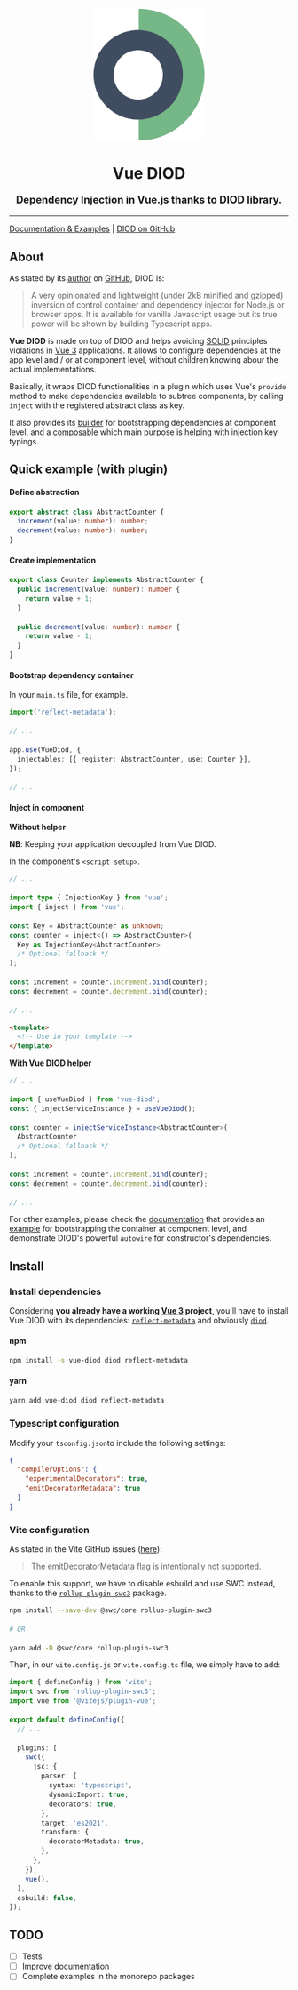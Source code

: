 <p align="center" width="100%">
<img src="https://github.com/benoitlahoz/vue-diod/raw/main/packages/vue-diod/docs/public/logo-vue-diod%40512px.png" width="200" height="237" />

<h1 align="center">Vue DIOD</h1>

<p align="center" style="font-size: 1.3em; font-weight: bold;">Dependency Injection in Vue.js thanks to DIOD library.</p>

---

</p>

[Documentation & Examples](https://benoitlahoz.github.io/vue-diod) | [DIOD on GitHub](https://github.com/artberri/diod)

## About

As stated by its [author](https://github.com/artberri) on [GitHub](https://github.com/artberri/diod), DIOD is:

> A very opinionated and lightweight (under 2kB minified and gzipped) inversion of control container and dependency injector for Node.js or browser apps. It is available for vanilla Javascript usage but its true power will be shown by building Typescript apps.

**Vue DIOD** is made on top of DIOD and helps avoiding [SOLID](https://en.wikipedia.org/wiki/SOLID) principles violations in [Vue 3](https://vuejs.org/) applications. It allows to configure dependencies at the app level and / or at component level, without children knowing abour the actual implementations.

Basically, it wraps DIOD functionalities in a plugin which uses Vue's `provide` method to make dependencies available to subtree components, by calling `inject` with the registered abstract class as key.

It also provides its [builder](https://benoitlahoz.github.io/vue-diod/composable-and-builder/builder) for bootstrapping dependencies at component level, and a [composable](https://benoitlahoz.github.io/vue-diod/composable-and-builder/use-vue-diod) which main purpose is helping with injection key typings.

## Quick example (with plugin)

#### Define abstraction

```typescript
export abstract class AbstractCounter {
  increment(value: number): number;
  decrement(value: number): number;
}
```

#### Create implementation

```typescript
export class Counter implements AbstractCounter {
  public increment(value: number): number {
    return value + 1;
  }

  public decrement(value: number): number {
    return value - 1;
  }
}
```

#### Bootstrap dependency container

In your `main.ts` file, for example.

```typescript
import('reflect-metadata');

// ...

app.use(VueDiod, {
  injectables: [{ register: AbstractCounter, use: Counter }],
});

// ...
```

#### Inject in component

**Without helper**

**NB**: Keeping your application decoupled from Vue DIOD.

In the component's `<script setup>`.

```typescript
// ...

import type { InjectionKey } from 'vue';
import { inject } from 'vue';

const Key = AbstractCounter as unknown;
const counter = inject<() => AbstractCounter>(
  Key as InjectionKey<AbstractCounter>
  /* Optional fallback */
);

const increment = counter.increment.bind(counter);
const decrement = counter.decrement.bind(counter);

// ...
```

```html
<template>
  <!-- Use in your template -->
</template>
```

**With Vue DIOD helper**

```typescript
// ...

import { useVueDiod } from 'vue-diod';
const { injectServiceInstance } = useVueDiod();

const counter = injectServiceInstance<AbstractCounter>(
  AbstractCounter
  /* Optional fallback */
);

const increment = counter.increment.bind(counter);
const decrement = counter.decrement.bind(counter);

// ...
```

For other examples, please check the [documentation](https://benoitlahoz.github.io/vue-diod) that provides an [example](https://benoitlahoz.github.io/vue-diod/examples/storage/introduction) for bootstrapping the container at component level, and demonstrate DIOD's powerful `autowire` for constructor's dependencies.

## Install

### Install dependencies

Considering **you already have a working [Vue 3](https://vuejs.org/) project**, you'll have
to install Vue DIOD with its dependencies:
[`reflect-metadata`](https://www.npmjs.com/package/reflect-metadata)
and obviously [`diod`](https://www.npmjs.com/package/diod).

#### npm

```sh
npm install -s vue-diod diod reflect-metadata
```

#### yarn

```sh
yarn add vue-diod diod reflect-metadata
```

### Typescript configuration

Modify your `tsconfig.json`to include the following settings:

```json
{
  "compilerOptions": {
    "experimentalDecorators": true,
    "emitDecoratorMetadata": true
  }
}
```

### Vite configuration

As stated in the Vite GitHub issues
([here](https://github.com/evanw/esbuild/issues/257#issuecomment-658053616)):

> The emitDecoratorMetadata flag is intentionally not supported.

To enable this support, we have to disable esbuild and use SWC instead, thanks
to the
[`rollup-plugin-swc3`](https://www.npmjs.com/package/rollup-plugin-swc3/v/0.3.0)
package.

```sh
npm install --save-dev @swc/core rollup-plugin-swc3

# OR

yarn add -D @swc/core rollup-plugin-swc3
```

Then, in our `vite.config.js` or `vite.config.ts` file, we simply have to add:

```typescript
import { defineConfig } from 'vite';
import swc from 'rollup-plugin-swc3';
import vue from '@vitejs/plugin-vue';

export default defineConfig({
  // ...

  plugins: [
    swc({
      jsc: {
        parser: {
          syntax: 'typescript',
          dynamicImport: true,
          decorators: true,
        },
        target: 'es2021',
        transform: {
          decoratorMetadata: true,
        },
      },
    }),
    vue(),
  ],
  esbuild: false,
});
```

## TODO

- [ ] Tests
- [ ] Improve documentation
- [ ] Complete examples in the monorepo packages
